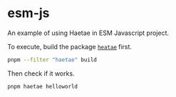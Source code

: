 # esm-js

An example of using Haetae in ESM Javascript project.

To execute, build the package [`heatae`](../../packages/haetae) first.

```bash
pnpm --filter "haetae" build
```

Then check if it works.

```bash
pnpm haetae helloworld
```
